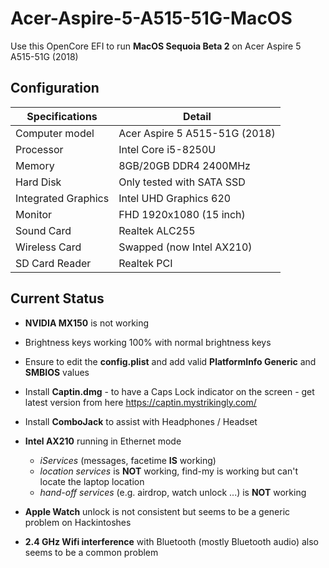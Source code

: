 # Acer-Aspire-5-A515-51G-MacOS
Use this OpenCore EFI to run **MacOS Sequoia Beta 2** on Acer Aspire 5 A515-51G (2018) 

## Configuration

| Specifications | Detail                                                  |
| ------------------- | ------------------------------------------- |
| Computer model      | Acer Aspire 5 A515-51G (2018)      |
| Processor           | Intel Core i5-8250U     |
| Memory              | 8GB/20GB  DDR4 2400MHz              |
| Hard Disk           | Only tested with SATA SSD    |
| Integrated Graphics | Intel UHD Graphics 620                     |
| Monitor             | FHD 1920x1080 (15 inch) |
| Sound Card          | Realtek ALC255           |
| Wireless Card       | Swapped (now Intel AX210)                    |
| SD Card Reader      | Realtek PCI                 |


## Current Status

- **NVIDIA MX150** is not working

- Brightness keys working 100% with normal brightness keys
  
- Ensure to edit the **config.plist** and add valid  **PlatformInfo Generic** and **SMBIOS** values

- Install **Captin.dmg** - to have a Caps Lock indicator on the screen - get latest version from here https://captin.mystrikingly.com/

- Install **ComboJack** to assist with Headphones / Headset

- **Intel AX210** running in Ethernet mode
  - *iServices* (messages, facetime **IS** working)
  - *location services* is **NOT** working, find-my is working but can't locate the laptop location
  - *hand-off services* (e.g. airdrop, watch unlock ...) is **NOT** working

- **Apple Watch** unlock is not consistent but seems to be a generic problem on Hackintoshes

- **2.4 GHz Wifi interference** with Bluetooth (mostly Bluetooth audio) also seems to be a common problem
